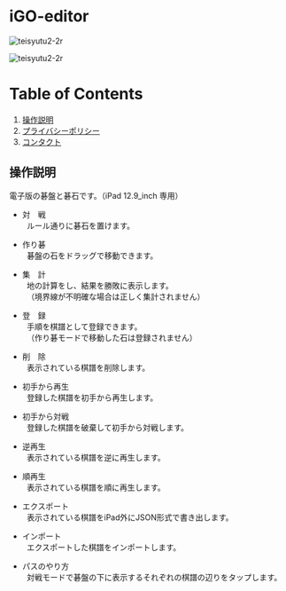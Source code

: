 # iGO-editor
![teisyutu2-2r](https://user-images.githubusercontent.com/55012754/65386520-b93adc80-dd77-11e9-9d2e-220e9f3eb84f.gif)

![teisyutu2-2r](https://github.com/yoshio-konosu/igo-editor/assets/55012754/9d816f21-4214-4d27-8875-12b0376ceaaf.gif)

# Table of Contents
1. [操作説明](#操作説明)
2. [プライバシーポリシー](https://yoshio-konosu.github.io/igo-editor/)
3. [コンタクト](mailto:y.konosu.igoeditor@gmail.com)

## 操作説明
 電子版の碁盤と碁石です。（iPad 12.9_inch 専用）
  
+ 対　戦  
&nbsp; ルール通りに碁石を置けます。  
  
+ 作り碁  
&nbsp; 碁盤の石をドラッグで移動できます。  
  
+ 集　計  
&nbsp; 地の計算をし、結果を勝敗に表示します。  
&nbsp; （境界線が不明確な場合は正しく集計されません）  
  
+ 登　録  
&nbsp; 手順を棋譜として登録できます。  
&nbsp; （作り碁モードで移動した石は登録されません）  
  
+ 削　除  
&nbsp; 表示されている棋譜を削除します。
  
+ 初手から再生  
&nbsp; 登録した棋譜を初手から再生します。
  
+ 初手から対戦  
&nbsp; 登録した棋譜を破棄して初手から対戦します。
  
+ 逆再生  
&nbsp; 表示されている棋譜を逆に再生します。
  
+ 順再生  
&nbsp; 表示されている棋譜を順に再生します。
  
+ エクスポート  
&nbsp; 表示されている棋譜をiPad外にJSON形式で書き出します。
  
+ インポート  
&nbsp; エクスポートした棋譜をインポートします。
  
+ パスのやり方  
&nbsp; 対戦モードで碁盤の下に表示するそれぞれの棋譜の辺りをタップします。
   



